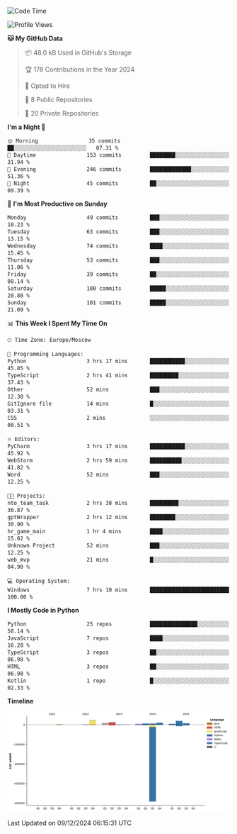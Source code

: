 <!--START_SECTION:waka-->
![Code Time](http://img.shields.io/badge/Code%20Time-560%20hrs%2027%20mins-blue)

![Profile Views](http://img.shields.io/badge/Profile%20Views-4-blue)

**🐱 My GitHub Data** 

> 📦 48.0 kB Used in GitHub's Storage 
 > 
> 🏆 178 Contributions in the Year 2024
 > 
> 💼 Opted to Hire
 > 
> 📜 8 Public Repositories 
 > 
> 🔑 20 Private Repositories 
 > 
**I'm a Night 🦉** 

```text
🌞 Morning                35 commits          ██░░░░░░░░░░░░░░░░░░░░░░░   07.31 % 
🌆 Daytime                153 commits         ████████░░░░░░░░░░░░░░░░░   31.94 % 
🌃 Evening                246 commits         █████████████░░░░░░░░░░░░   51.36 % 
🌙 Night                  45 commits          ██░░░░░░░░░░░░░░░░░░░░░░░   09.39 % 
```
📅 **I'm Most Productive on Sunday** 

```text
Monday                   49 commits          ███░░░░░░░░░░░░░░░░░░░░░░   10.23 % 
Tuesday                  63 commits          ███░░░░░░░░░░░░░░░░░░░░░░   13.15 % 
Wednesday                74 commits          ████░░░░░░░░░░░░░░░░░░░░░   15.45 % 
Thursday                 53 commits          ███░░░░░░░░░░░░░░░░░░░░░░   11.06 % 
Friday                   39 commits          ██░░░░░░░░░░░░░░░░░░░░░░░   08.14 % 
Saturday                 100 commits         █████░░░░░░░░░░░░░░░░░░░░   20.88 % 
Sunday                   101 commits         █████░░░░░░░░░░░░░░░░░░░░   21.09 % 
```


📊 **This Week I Spent My Time On** 

```text
🕑︎ Time Zone: Europe/Moscow

💬 Programming Languages: 
Python                   3 hrs 17 mins       ███████████░░░░░░░░░░░░░░   45.85 % 
TypeScript               2 hrs 41 mins       █████████░░░░░░░░░░░░░░░░   37.43 % 
Other                    52 mins             ███░░░░░░░░░░░░░░░░░░░░░░   12.30 % 
GitIgnore file           14 mins             █░░░░░░░░░░░░░░░░░░░░░░░░   03.31 % 
CSS                      2 mins              ░░░░░░░░░░░░░░░░░░░░░░░░░   00.51 % 

🔥 Editors: 
PyCharm                  3 hrs 17 mins       ███████████░░░░░░░░░░░░░░   45.92 % 
WebStorm                 2 hrs 59 mins       ██████████░░░░░░░░░░░░░░░   41.82 % 
Word                     52 mins             ███░░░░░░░░░░░░░░░░░░░░░░   12.25 % 

🐱‍💻 Projects: 
nto_team_task            2 hrs 38 mins       █████████░░░░░░░░░░░░░░░░   36.87 % 
gptWrapper               2 hrs 12 mins       ████████░░░░░░░░░░░░░░░░░   30.90 % 
hr_game_main             1 hr 4 mins         ████░░░░░░░░░░░░░░░░░░░░░   15.02 % 
Unknown Project          52 mins             ███░░░░░░░░░░░░░░░░░░░░░░   12.25 % 
web_mvp                  21 mins             █░░░░░░░░░░░░░░░░░░░░░░░░   04.90 % 

💻 Operating System: 
Windows                  7 hrs 10 mins       █████████████████████████   100.00 % 
```

**I Mostly Code in Python** 

```text
Python                   25 repos            ███████████████░░░░░░░░░░   58.14 % 
JavaScript               7 repos             ████░░░░░░░░░░░░░░░░░░░░░   16.28 % 
TypeScript               3 repos             ██░░░░░░░░░░░░░░░░░░░░░░░   06.98 % 
HTML                     3 repos             ██░░░░░░░░░░░░░░░░░░░░░░░   06.98 % 
Kotlin                   1 repo              █░░░░░░░░░░░░░░░░░░░░░░░░   02.33 % 
```



**Timeline**

![Lines of Code chart](https://raw.githubusercontent.com/adlemx/adlemx/main/assets/bar_graph.png)


 Last Updated on 09/12/2024 06:15:31 UTC
<!--END_SECTION:waka-->
